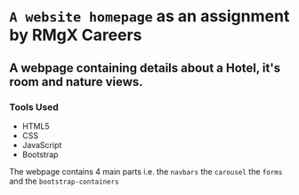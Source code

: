 # ```A website homepage``` as an assignment by RMgX Careers

## A webpage containing details about a Hotel, it's room and nature views.

### Tools Used

* HTML5
* CSS
* JavaScript
* Bootstrap

The webpage contains 4 main parts i.e. the ```navbars``` the ```carousel``` the ```forms``` and the ```bootstrap-containers```
